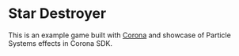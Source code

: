 # Star Destroyer

This is an example game built with [Corona](http://www.coronalabs.com) and showcase of Particle Systems effects in Corona SDK.